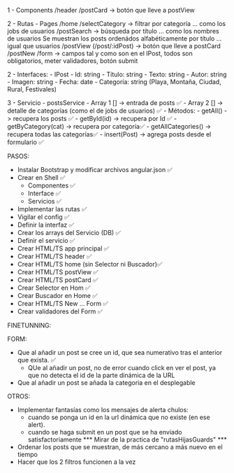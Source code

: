 1 - Components
                /header
                /postCard -> botón que lleve a postView
                
2 - Rutas - Pages
                /home
                    /selectCategory -> filtrar por categoría ... como los jobs de usuarios
                    /postSearch -> búsqueda por título ... como los nombres de usuarios
                    Se muestran los posts ordenádos alfabéticamente por título ... igual que usuarios
                /postView (/post/:idPost) -> botón que lleve a postCard
                /postNew
                    /form -> campos tal y como son en el IPost, todos son obligatorios, meter validadores, botón submit

2 - Interfaces:
            - IPost
                - Id: string
                - Título: string
                - Texto: string
                - Autor: string
                - Imagen: string
                - Fecha: date
                - Categoría: string (Playa, Montaña, Ciudad, Rural, Festivales)
               
3 - Servicio - postsService
                - Array 1 [] -> entrada de posts ✅
                - Array 2 [] -> detalle de categorías (como el de jobs de usuarios) ✅
                - Métodos:
                    - getAll() ->  recupera los posts ✅
                    - getById(id) -> recupera por Id ✅
                    - getByCategory(cat) -> recupera por categoría✅
                    - getAllCategories() -> recupera todas las categorías✅
                    - insert(Post) -> agrega posts desde el formulario ✅



PASOS:

- Instalar Bootstrap y modificar archivos angular.json ✅
- Crear en Shell ✅
    - Componentes ✅
    - Interface ✅
    - Servicios ✅
- Implementar las rutas ✅
- Vigilar el config ✅
- Definir la interfaz ✅
- Crear los arrays del Servicio (DB) ✅
- Definir el servicio ✅
- Crear HTML/TS app principal ✅
- Crear HTML/TS header ✅
- Crear HTML/TS home (sin Selector ni Buscador)✅
- Crear HTML/TS postView ✅
- Crear HTML/TS postCard ✅
- Crear Selector en Hom ✅
- Crear Buscador en Home ✅
- Crear HTML/TS New ... Form ✅
- Crear validadores del Form ✅


FINETUNNING:

FORM:

- Que al añadir un post se cree un id, que sea numerativo tras el anterior que exista. ✅
    - QUe al añadir un post, no de error cuando click en ver el post, ya que no detecta el id de la parte dinámica de la URL
- Que al añadir un post se añada la categoria en el desplegable



OTROS:

- Implementar fantasías como los mensajes de alerta chulos:
    - cuando se ponga un id en la url dinámica que no existe (en ese alert).
    - cuando se haga submit en un post que se ha enviado satisfactoriamente
    *** Mirar de la practica de "rutasHijasGuards" ***
- Ordenar los posts que se muestran, de más cercano a más nuevo en el tiempo
- Hacer que los 2 filtros funcionen a la vez



                   
        
